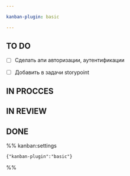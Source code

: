 ```yaml
---

kanban-plugin: basic

---
```


## TO DO

- [ ] Сделать апи авторизации, аутентификации
- [ ] Добавить в задачи storypoint


## IN PROCCES



## IN REVIEW



## DONE





%% kanban:settings
```
{"kanban-plugin":"basic"}
```
%%